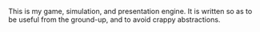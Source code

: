 This is my game, simulation, and presentation engine. It is written so as to be useful from the ground-up, and to avoid crappy abstractions.
